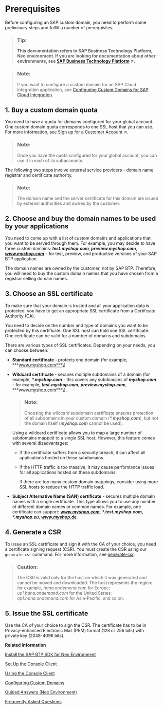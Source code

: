 <!-- loiocde25474fcc1424db48ad86eb2ba9502 -->

# Prerequisites

Before configuring an SAP custom domain, you need to perform some preliminary steps and fulfill a number of prerequisites.

> ### Tip:  
> **This documentation refers to SAP Business Technology Platform, Neo environment. If you are looking for documentation about other environments, see [SAP Business Technology Platform](https://help.sap.com/viewer/65de2977205c403bbc107264b8eccf4b/Cloud/en-US/6a2c1ab5a31b4ed9a2ce17a5329e1dd8.html "SAP Business Technology Platform (SAP BTP) is an integrated offering comprised of four technology portfolios: database and data management, application development and integration, analytics, and intelligent technologies. The platform offers users the ability to turn data into business value, compose end-to-end business processes, and build and extend SAP applications quickly.") :arrow_upper_right:.**

> ### Note:  
> If you want to configure a custom domain for an SAP Cloud Integration application, see [Configuring Custom Domains for SAP Cloud Integration](https://help.sap.com/viewer/368c481cd6954bdfa5d0435479fd4eaf/Cloud/en-US/7230b9ff41914cc0969223e6a020104b.html).



## 1. Buy a custom domain quota

You need to have a quota for domains configured for your global account. One custom domain quota corresponds to one SSL host that you can use. For more information, see [Sign up for a Customer Account](https://help.sap.com/viewer/65de2977205c403bbc107264b8eccf4b/Cloud/en-US/d61c2819034b48e68145c45c36acba6e.html#loioa71a081b39e343e097046bf487f57af3 "A customer account is an enterprise account that allows you to host productive, business-critical applications with 24x7 support.") :arrow_upper_right:.

> ### Note:  
> Once you have the quota configured for your global account, you can use it in each of its subaccounts.

The following two steps involve external service providers - domain name registrar and certificate authority.

> ### Note:  
> The domain name and the server certificate for this domain are issued by external authorities and owned by the customer.



## 2. Choose and buy the domain names to be used by your applications

You need to come up with a list of custom domains and applications that you want to be served through them. For example, you may decide to have three custom domains: ***test.myshop.com***, ***preview.myshop.com***, ***www.myshop.com*** - for test, preview, and productive versions of your SAP BTP application.

The domain names are owned by the customer, not by SAP BTP. Therefore, you will need to buy the custom domain names that you have chosen from a registrar selling domain names.



## 3. Choose an SSL certificate

To make sure that your domain is trusted and all your application data is protected, you have to get an appropriate SSL certificate from a Certificate Authority \(CA\).

You need to decide on the number and type of domains you want to be protected by this certificate. One SSL host can hold one SSL certificate. One certificate can be valid for a number of domains and subdomains.

There are various types of SSL certificates. Depending on your needs, you can choose between:

-   **Standard certificate** - protects one domain \(for example, ***www.myshop.com***\)
-   **Wildcard certificate** - secures multiple subdomains of a domain \(for example, ***\*.myshop.com*** - this covers any subdomains of ***myshop.com*** - for example, ***test.myshop.com***, ***preview.myshop.com***, ***www.myshop.com***\).

    > ### Note:  
    > Choosing the wildcard subdomain certificate ensures protection of all subdomains in your custom domain \(***\*.myshop.com***\), but not the domain itself \(***myshop.com*** cannot be used\).

    Using a wildcard certificate allows you to map a large number of subdomains mapped to a single SSL host. However, this feature comes with several disadvantages:

    -   If the certificate suffers from a security breach, it can affect all applications hosted on these subdomains.

    -   If the HTTP traffic is too massive, it may cause performance issues for all applications hosted on these subdomains.

        If there are too many custom domain mappings, consider using more SSL hosts to reduce the HTTP traffic load.


-   **Subject Alternative Name \(SAN\) certificate** - secures multiple domain names with a single certificate. This type allows you to use any number of different domain names or common names. For example, one certificate can support: ***www.myshop.com***, ***\*.test.myshop.com***, ***\*.myshop.eu***, ***www.myshop.de***.



<a name="loiocde25474fcc1424db48ad86eb2ba9502__section_a2c_qqf_scb"/>

## 4. Generate a CSR

To issue an SSL certificate and sign it with the CA of your choice, you need a certificate signing request \(CSR\). You must create the CSR using our `generate-csr` command. For more information, see [generate-csr](generate-csr-f02258d.md).

> ### Caution:  
> The CSR is valid only for the host on which it was generated and cannot be moved and downloaded. The host represents the region: for example, *hana.ondemand.com* for Europe; *us1.hana.ondemand.com* for the United States; *ap1.hana.ondemand.com* for Asia-Pacific, and so on.



<a name="loiocde25474fcc1424db48ad86eb2ba9502__section_of5_rqf_scb"/>

## 5. Issue the SSL certificate

Use the CA of your choice to sign the CSR. The certificate has to be in Privacy-enhanced Electronic Mail \(PEM\) format \(128 or 256 bits\) with private key \(2048-4096 bits\).

**Related Information**  


[Install the SAP BTP SDK for Neo Environment](../30-development-neo/install-the-sap-btp-sdk-for-neo-environment-7613843.md)

[Set Up the Console Client](../30-development-neo/set-up-the-console-client-7613dee.md)

[Using the Console Client](using-the-console-client-8900b22.md "You execute a console client command by entering neo <command name> with the appropriate parameters. To list all parameters available for the respective command, execute neo help <command name>.")

[Configuring Custom Domains](configuring-custom-domains-77cf0e6.md#loio77cf0e6cd32e496c9cc8eeac4bedde94 "To make sure that your domain is trusted and all application data is protected, you need to first set up secure SSL communication. The next step will then be to make your application accessible via the custom domain and route traffic to it.")

[Guided Answers \(Neo Environment\)](https://ga.support.sap.com/dtp/viewer/index.html#/tree/2065/actions/26547:34945:27935)

[Frequently Asked Questions](frequently-asked-questions-a226905.md "Answers to some of the most commonly asked questions about SAP Custom Domain service.")

